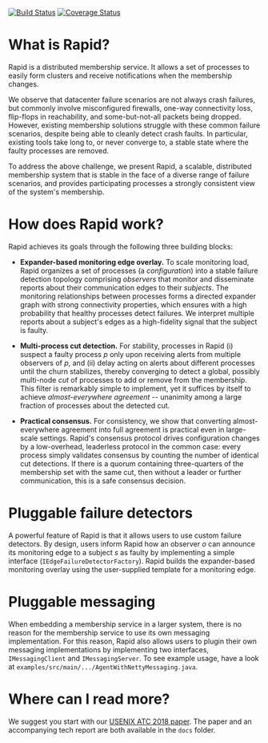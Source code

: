 [![Build Status](https://travis-ci.org/lalithsuresh/rapid.svg?branch=master)](https://travis-ci.org/lalithsuresh/rapid) [![Coverage Status](https://coveralls.io/repos/github/lalithsuresh/rapid/badge.svg?branch=master)](https://coveralls.io/github/lalithsuresh/rapid?branch=master)

What is Rapid?
==============

Rapid is a distributed membership service. It allows a set of processes to
easily form clusters and receive notifications when the membership changes.

We observe that datacenter failure scenarios are not always crash failures, but
commonly involve misconfigured firewalls, one-way connectivity loss, flip-flops
in reachability, and some-but-not-all packets being dropped. However, existing
membership solutions struggle with these common failure scenarios, despite
being able to cleanly detect crash faults. In particular, existing tools take
long to, or never converge to, a stable state where the faulty processes are
removed.

To address the above challenge, we present Rapid, a scalable, distributed
membership system that is stable in the face of a diverse range of failure
scenarios, and provides participating processes a strongly consistent view of
the system's membership.



How does Rapid work?
====================

Rapid achieves its goals through the following three building blocks:

* **Expander-based monitoring edge overlay.** To scale monitoring load, Rapid
organizes a set of processes (a *configuration*) into a stable failure
detection topology comprising *observers* that monitor and disseminate reports
about their communication edges to their *subjects*.  The monitoring
relationships between processes forms a directed expander graph with strong
connectivity properties, which ensures with a high probability that healthy
processes detect failures.  We interpret multiple reports about a subject's
edges as a high-fidelity signal that the subject is faulty.

* **Multi-process cut detection.** For stability, processes in Rapid (i)
suspect a faulty process *p* only upon receiving alerts from multiple observers
of *p*, and (ii) delay acting on alerts about different processes until the
churn stabilizes, thereby converging to detect a global, possibly multi-node
*cut* of processes to add or remove from the membership.  This filter is
remarkably simple to implement, yet it suffices by itself to achieve
*almost-everywhere agreement* -- unanimity among a large fraction of processes
about the detected cut.

* **Practical consensus.** For consistency, we show that converting
almost-everywhere agreement into full agreement is practical even in
large-scale settings. Rapid's consensus protocol drives configuration changes
by a low-overhead, leaderless protocol in the common case: every process simply
validates consensus by counting the number of identical cut detections.  If
there is a quorum containing three-quarters of the membership set with the same
cut, then without a leader or further communication, this is a safe consensus
decision.


Pluggable failure detectors
===========================

A powerful feature of Rapid is that it allows users to use custom failure
detectors. By design, users inform Rapid how an observer *o* can announce its
monitoring edge to a subject *s* as faulty by implementing a simple interface
(`IEdgeFailureDetectorFactory`). Rapid builds the expander-based monitoring
overlay using the user-supplied template for a monitoring edge.


Pluggable messaging
===================

When embedding a membership service in a larger system, there is no reason
for the membership service to use its own messaging implementation. For
this reason, Rapid also allows users to plugin their own messaging 
implementations by implementing two interfaces, `IMessagingClient` and
`IMessagingServer`. To see example usage, have a look at 
`examples/src/main/.../AgentWithNettyMessaging.java`.


Where can I read more?
======================

We suggest you start with our [USENIX ATC 2018 paper](https://www.usenix.org/conference/atc18/presentation/suresh).
The paper and an accompanying tech report are both available in the `docs` folder.

